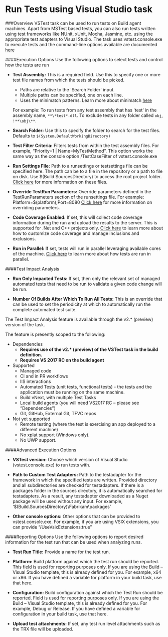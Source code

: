 # Run Tests using Visual Studio task

###Overview
VSTest task can be used to run tests on Build agent machines. Apart from MSTest based tests, you can also run tests written using test frameworks like NUnit, xUnit, Mocha, Jasmine, etc. using the appropriate test adapters to Visual Studio. The task uses vstest.console.exe to execute tests and the command-line options available are documented [here](https://msdn.microsoft.com/en-us/library/jj155796.aspx) 

####Execution Options
Use the following options to select tests and control how the tests are run

- **Test Assembly:** This is a required field. Use this to specify one or more test file names from which the tests should be picked. 
	*	Paths are relative to the 'Search Folder' input.
	*	Multiple paths can be specified, one on each line.
	*	Uses the minimatch patterns. Learn more about minimatch [here](https://aka.ms/minimatchexamples)
	
	For example:
	To run tests from any test assembly that has 'test' in the assembly name, `**\*test*.dll`.
	To exclude tests in any folder called `obj`, `!**\obj\**`. 

- **Search Folder:** Use this to specify the folder to search for the test files. Defaults to `$(System.DefaultWorkingDirectory)`

- **Test Filter Criteria:** Filters tests from within the test assembly files. For example, “Priority=1 | Name=MyTestMethod”. This option works the same way as the console option /TestCaseFilter of vstest.console.exe

- **Run Settings File:** Path to a runsettings or testsettings file can be specified here. The path can be to a file in the repository or a path to file on disk. Use $(Build.SourcesDirectory) to access the root project folder. [Click here](https://msdn.microsoft.com/library/jj635153.aspx) for more information on these files.

- **Override TestRun Parameters:** Override parameters defined in the TestRunParameters section of the runsettings file. For example: Platform=$(platform);Port=8080
[Click here](https://blogs.msdn.com/b/visualstudioalm/archive/2015/09/04/supplying-run-time-parameters-to-tests.aspx) for more information on overriding parameters. 

- **Code Coverage Enabled:** If set, this will collect code coverage information during the run and upload the results to the server. This is supported for .Net and C++ projects only. [Click here](https://msdn.microsoft.com/library/jj159530.aspx) to learn more about how to customize code coverage and manage inclusions and exclusions. 

- **Run in Parallel:** If set, tests will run in parallel leveraging available cores of the machine. [Click here](https://aka.ms/paralleltestexecution) to learn more about how tests are run in parallel.

####Test Impact Analysis 

- **Run Only Impacted Tests:** If set, then only the relevant set of managed automated tests that need to be run to validate a given code change will be run. 

- **Number Of Builds After Which To Run All Tests:** This is an override that can be used to set the periodicity at which to automatically run the complete automated test suite.

The Test Impact Analysis feature is available through the v2.\* (preview) version of the task.

The feature is presently scoped to the following:
- Dependencies
	- **Requires use of the v2.\* (preview) of the VSTest task in the build definition.**
	- **Requires VS 2017 RC on the build agent**
- Supported
	- Managed code
	- CI and in PR workflows
	- IIS interactions
	- Automated Tests (unit tests, functional tests) - the tests and the application must be running on the same machine.
	- Build vNext, with multiple Test Tasks
	- Local build agents (you will need VS2017 RC – please see “Dependencies”)
	- Git, GitHub, External Git, TFVC repos
- Not yet  supported
	- Remote testing (where the test is exercising an app deployed to a different machine)
	- No xplat support (Windows only).
	- No UWP support.


####Advanced Execution Options

- **VSTest version:** Choose which version of Visual Studio (vstest.console.exe) to run tests with. 

- **Path to Custom Test Adapters:** Path to the testadapter for the framework in which the specified tests are written. Provided directory and all subdirectories are checked for testadapters. If there is a packages folder in the sources directory, it is automatically searched for testadapters. As a result, any testadapter downloaded as a Nuget package will be used without any input. For example, ‘$(Build.SourcesDirectory)\Fabrikam\packages’

- **Other console options:** Other options that can be provided to vstest.console.exe. For example, if you are using VSIX extensions, you can provide “/UseVsixExtensions:true”

####Reporting Options
Use the following options to report desired information for the test run that can be used when analyzing runs. 

- **Test Run Title:** Provide a name for the test run. 

- **Platform:**	Build platform against which the test run should be reported. This field is used for reporting purposes only. If you are using the Build – Visual Studio template, this is already defined for you. For example, x64 or x86. If you have defined a variable for platform in your build task, use that here.

- **Configuration:** Build configuration against which the Test Run should be reported. Field is used for reporting purposes only. If you are using the Build – Visual Studio template, this is already defined for you. For example, Debug or Release. If you have defined a variable for configuration in your build task, use that here.

- **Upload test attachments:** If set, any test run level attachments such as the TRX file will be uploaded.
